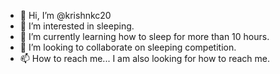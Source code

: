 - 👋 Hi, I’m @krishnkc20
- 👀 I’m interested in sleeping.
- 🌱 I’m currently learning how to sleep for more than 10 hours.
- 💞️ I’m looking to collaborate on sleeping competition.
- 📫 How to reach me... I am also looking for how to reach me. 

<!---
krishnkc20/krishnkc20 is a ✨ special ✨ repository because its `README.md` (this file) appears on your GitHub profile.
You can click the Preview link to take a look at your changes.
--->
